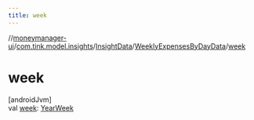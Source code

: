 ```yaml
---
title: week
---
```

//[moneymanager-ui](../../../../index.html)/[com.tink.model.insights](../../index.html)/[InsightData](../index.html)/[WeeklyExpensesByDayData](index.html)/[week](week.html)



# week



[androidJvm]\
val [week](week.html): [YearWeek](../../../com.tink.model.time/-year-week/index.html)




